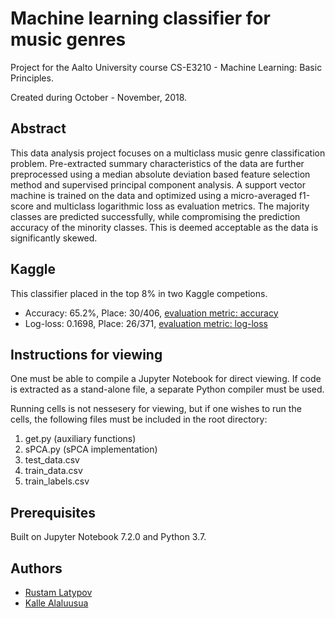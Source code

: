 # Machine learning classifier for music genres

Project for the Aalto University course CS-E3210 - Machine Learning: Basic Principles.

Created during October - November, 2018.

## Abstract

This data analysis project focuses on a multiclass music genre classification problem. Pre-extracted summary characteristics of the data are further preprocessed using a median absolute deviation based feature selection method and supervised principal component analysis. A support vector machine is trained on the data and optimized using a micro-averaged f1-score and multiclass logarithmic loss as evaluation metrics. The majority classes are predicted successfully, while compromising the prediction accuracy of the minority classes. This is deemed acceptable as the data is significantly skewed.

## Kaggle

This classifier placed in the top 8% in two Kaggle competions. 

- Accuracy: 65.2%, Place: 30/406, [evaluation metric: accuracy](https://www.kaggle.com/c/mlbp-data-analysis-challenge-accuracy-2018/leaderboard)
- Log-loss: 0.1698, Place: 26/371, [evaluation metric: log-loss](https://www.kaggle.com/c/mlbp-data-analysis-challenge-log-loss-2018/leaderboard)


## Instructions for viewing

One must be able to compile a Jupyter Notebook for direct viewing. If code is extracted as a stand-alone file, a separate Python compiler must be used. 

Running cells is not nessesery for viewing, but if one wishes to run the cells, the following files must be included in the root directory: 

1. get.py (auxiliary functions)
2. sPCA.py (sPCA implementation)
3. test_data.csv
4. train_data.csv
5. train_labels.csv


## Prerequisites

Built on Jupyter Notebook 7.2.0 and Python 3.7.

## Authors

- [Rustam Latypov](mailto:rustam.latypov@aalto.fi)
- [Kalle Alaluusua](mailto:kalle.alaluusua@aalto.fi)
